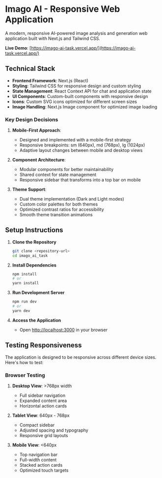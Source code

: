 # Imago AI - Responsive Web Application

A modern, responsive AI-powered image analysis and generation web application built with Next.js and Tailwind CSS.

**Live Demo**: [https://imago-ai-task.vercel.app/](https://imago-ai-task.vercel.app/)

## Technical Stack

- **Frontend Framework**: Next.js (React)
- **Styling**: Tailwind CSS for responsive design and custom styling
- **State Management**: React Context API for chat and application state
- **UI Components**: Custom-built components with responsive design
- **Icons**: Custom SVG icons optimized for different screen sizes
- **Image Handling**: Next.js Image component for optimized image loading

### Key Design Decisions

1. **Mobile-First Approach**: 
   - Designed and implemented with a mobile-first strategy
   - Responsive breakpoints: sm (640px), md (768px), lg (1024px)
   - Adaptive layout changes between mobile and desktop views

2. **Component Architecture**:
   - Modular components for better maintainability
   - Shared context for state management
   - Responsive sidebar that transforms into a top bar on mobile

3. **Theme Support**:
   - Dual theme implementation (Dark and Light modes)
   - Custom color palettes for both themes
   - Optimized contrast ratios for accessibility
   - Smooth theme transition animations

## Setup Instructions

1. **Clone the Repository**
   ```bash
   git clone <repository-url>
   cd imago_ai_task
   ```

2. **Install Dependencies**
   ```bash
   npm install
   # or
   yarn install
   ```

3. **Run Development Server**
   ```bash
   npm run dev
   # or
   yarn dev
   ```

4. **Access the Application**
   - Open [http://localhost:3000](http://localhost:3000) in your browser

## Testing Responsiveness

The application is designed to be responsive across different device sizes. Here's how to test:

### Browser Testing
1. **Desktop View**: >768px width
   - Full sidebar navigation
   - Expanded content area
   - Horizontal action cards

2. **Tablet View**: 640px - 768px
   - Compact sidebar
   - Adjusted spacing and typography
   - Responsive grid layouts

3. **Mobile View**: <640px
   - Top navigation bar
   - Full-width content
   - Stacked action cards
   - Optimized touch targets




